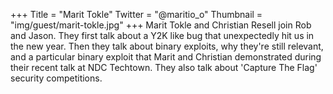 +++
Title = "Marit Tokle"
Twitter = "@maritio_o"
Thumbnail = "img/guest/marit-tokle.jpg"
+++
Marit Tokle and Christian Resell join Rob and Jason. They first talk about a Y2K like bug that unexpectedly hit us in the new year. Then they talk about binary exploits, why they're still relevant, and a particular binary exploit that Marit and Christian demonstrated during their recent talk at NDC Techtown. They also talk about 'Capture The Flag' security competitions.